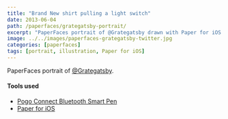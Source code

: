 ```yaml
---
title: "Brand New shirt pulling a light switch"
date: 2013-06-04
path: /paperfaces/grategatsby-portrait/
excerpt: "PaperFaces portrait of @Grategatsby drawn with Paper for iOS on an iPad."
image: ../../images/paperfaces-grategatsby-twitter.jpg
categories: [paperfaces]
tags: [portrait, illustration, Paper for iOS]
---
```


PaperFaces portrait of [@Grategatsby](https://twitter.com/Grategatsby).

#### Tools used

- [Pogo Connect Bluetooth Smart Pen](https://www.amazon.com/gp/product/B009K448L4/ref=as_li_ss_tl?ie=UTF8&camp=1789&creative=390957&creativeASIN=B009K448L4&linkCode=as2&tag=mademist-20)
- [Paper for iOS](https://paper.bywetransfer.com/)
